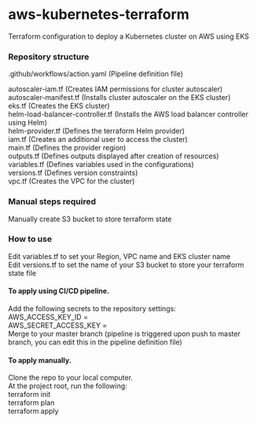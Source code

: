 # aws-kubernetes-terraform
Terraform configuration to deploy a Kubernetes cluster on AWS using EKS  

### Repository structure

 .github/workflows/action.yaml  (Pipeline definition file)  

 autoscaler-iam.tf  (Creates IAM permissions for cluster autoscaler)  
 autoscaler-manifest.tf  (Installs cluster autoscaler on the EKS cluster)  
 eks.tf (Creates the EKS cluster)  
 helm-load-balancer-controller.tf (Installs the AWS load balancer controller using Helm)  
 helm-provider.tf (Defines the terraform Helm provider)  
 iam.tf (Creates an additional user to access the cluster)  
 main.tf (Defines the provider region)  
 outputs.tf (Defines outputs displayed after creation of resources)  
 variables.tf (Defines variables used in the configurations)  
 versions.tf (Defines version constraints)  
 vpc.tf (Creates the VPC for the cluster)  
 

### Manual steps required
Manually create S3 bucket to store terraform state

### How to use

 
Edit variables.tf to set your Region, VPC name and EKS cluster name  
Edit versions.tf to set the name of your S3 bucket to store your terraform state file  

#### To apply using CI/CD pipeline.  
Add the following secrets to the repository settings:  
  AWS_ACCESS_KEY_ID  = <your AWS IAM access key ID>  
  AWS_SECRET_ACCESS_KEY = <your AWS IAM secret access key ID>  
Merge to your master branch (pipeline is triggered upon push to master branch, you can edit this in the pipeline definition file)

#### To apply manually.  
Clone the repo to your local computer.  
At the project root, run the following:  
  terraform init  
  terraform plan  
  terraform apply
